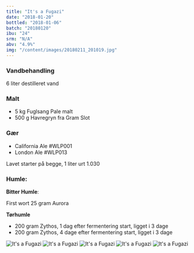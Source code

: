```yaml
---
title: "It's a Fugazi"
date: "2018-01-20"
bottled: "2018-01-06"
batch: "20180120"
ibu: "24"
srm: "N/A"
abv: "4.9%"
img: "/content/images/20180211_201019.jpg"
---
```


### Vandbehandling

6 liter destilleret vand

### Malt

* 5 kg Fuglsang Pale malt
* 500 g Havregryn fra Gram Slot

### Gær

* California Ale #WLP001
* London Ale #WLP013

Lavet starter på begge, 1 liter urt 1.030

### Humle:

**Bitter Humle**:

First wort
25 gram Aurora

**Tørhumle**

* 200 gram Zythos, 1 dag efter fermentering start, ligget i 3 dage
* 200 gram Zythos, 4 dage efter fermentering start, ligget i 3 dage

![It's a Fugazi](/content/images/20180211_201019.jpg)
![It's a Fugazi](/content/images/20180211_201036.jpg)
![It's a Fugazi](/content/images/20180211_201048.jpg)
![It's a Fugazi](/content/images/20180211_201057.jpg)
![It's a Fugazi](/content/images/IMG_20180202_223615.jpg)
